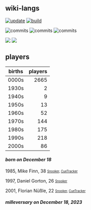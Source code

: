 ## wiki-langs
[![update](https://github.com/dreamerminsk/wiki-langs/actions/workflows/update-tables.yml/badge.svg)](https://github.com/dreamerminsk/wiki-langs/actions/workflows/update-tables.yml)
[![build](https://github.com/dreamerminsk/wiki-langs/actions/workflows/build.yml/badge.svg)](https://github.com/dreamerminsk/wiki-langs/actions/workflows/build.yml)

![commits](https://img.shields.io/github/commit-activity/y/dreamerminsk/wiki-langs)
![commits](https://img.shields.io/github/commit-activity/m/dreamerminsk/wiki-langs)
![commits](https://img.shields.io/github/commit-activity/w/dreamerminsk/wiki-langs)

![](https://img.shields.io/github/languages/code-size/dreamerminsk/wiki-langs)
![](https://img.shields.io/github/repo-size/dreamerminsk/wiki-langs)

## players
| births | players |
| :----: | ------: |
| 0000s | 2665 |
| 1930s | 2 |
| 1940s | 9 |
| 1950s | 13 |
| 1960s | 52 |
| 1970s | 144 |
| 1980s | 175 |
| 1990s | 218 |
| 2000s | 86 |

#### ***born on December 18***
1985, Mike Finn, 38 <sub><sup>[Snooker](http://www.snooker.org/res/index.asp?player=233), [CueTracker](http://cuetracker.net/Players/mike-finn/)</sup></sub>

1997, Daniel Gorton, 26 <sub><sup>[Snooker](http://www.snooker.org/res/index.asp?player=2208)</sup></sub>

2001, Florian Nüßle, 22 <sub><sup>[Snooker](http://www.snooker.org/res/index.asp?player=1835), [CueTracker](http://cuetracker.net/Players/florian-nusle/)</sup></sub>


#### ***milleversary on December 18, 2023***



